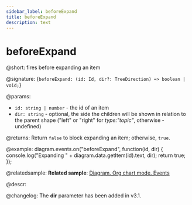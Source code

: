 ```yaml
---
sidebar_label: beforeExpand
title: beforeExpand
description: text
---
```


# beforeExpand

@short: fires before expanding an item

@signature: {`beforeExpand: (id: Id, dir?: TreeDirection) => boolean | void;`}

@params:
- `id: string | number` - the id of an item 
- `dir: string` - optional, the side the children will be shown in relation to the parent shape ("left" or "right" for *type:"topic"*, otherwise - undefined)

@returns:
Return `false` to block expanding an item; otherwise, `true`.

@example:
diagram.events.on("beforeExpand", function(id, dir) {
    console.log("Expanding " + diagram.data.getItem(id).text, dir);
    return true;
});

@relatedsample:
**Related sample**: [Diagram. Org chart mode. Events](https://snippet.dhtmlx.com/l38pct7c)

@descr:

@changelog:
The **dir** parameter has been added in v3.1.